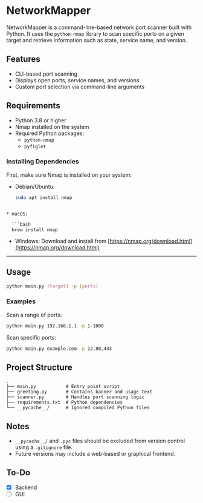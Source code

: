 # NetworkMapper

NetworkMapper is a command-line-based network port scanner built with Python. It uses the `python-nmap` library to scan specific ports on a given target and retrieve information such as state, service name, and version.

## Features

- CLI-based port scanning
- Displays open ports, service names, and versions
- Custom port selection via command-line arguments

## Requirements

- Python 3.8 or higher
- Nmap installed on the system
- Required Python packages:
  - `python-nmap`
  - `pyfiglet`

### Installing Dependencies

First, make sure Nmap is installed on your system:

- Debian/Ubuntu:
  ```bash
  sudo apt install nmap
```

* macOS:

  ```bash
  brew install nmap
  ```
* Windows:
  Download and install from [https://nmap.org/download.html](https://nmap.org/download.html)

---

## Usage

```bash
python main.py [target] -p [ports]
```

### Examples

Scan a range of ports:

```bash
python main.py 192.168.1.1 -p 1-1000
```

Scan specific ports:

```bash
python main.py example.com -p 22,80,443
```

## Project Structure

```
.
├── main.py           # Entry point script
├── greeting.py       # Contains banner and usage text
├── scanner.py        # Handles port scanning logic
├── requirements.txt  # Python dependencies
└── __pycache__/      # Ignored compiled Python files
```

## Notes

* `__pycache__/` and `.pyc` files should be excluded from version control using a `.gitignore` file.
* Future versions may include a web-based or graphical frontend.



## To-Do

- [x] Backend 
- [ ] GUI